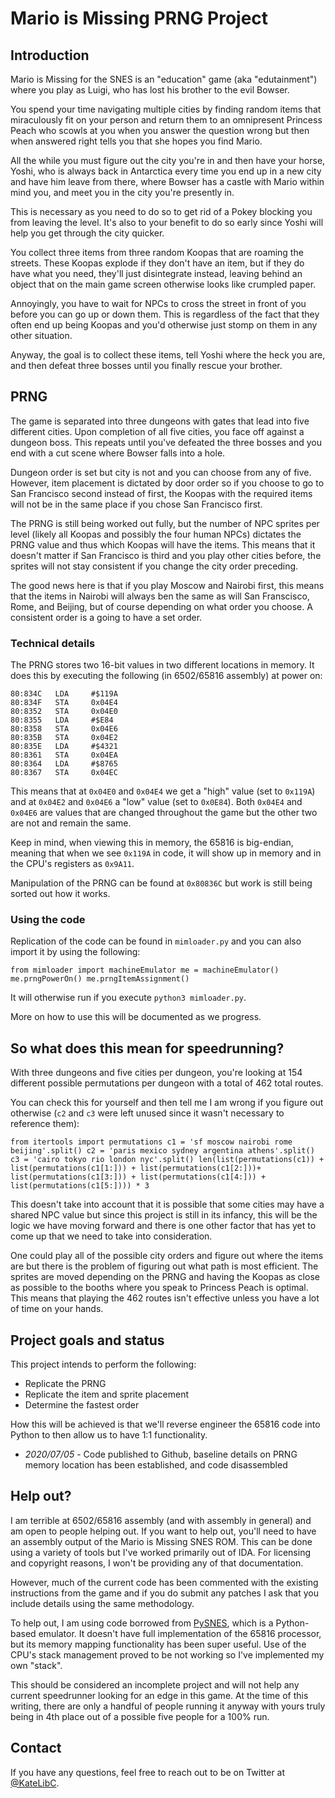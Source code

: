 # Mario is Missing PRNG Project

## Introduction

Mario is Missing for the SNES is an "education" game (aka "edutainment") where you play as Luigi, who has lost his brother to the evil Bowser. 

You spend your time navigating multiple cities by finding random items that miraculously fit on your person and return them to an omnipresent Princess Peach who scowls at you when you answer the question wrong but then when answered right tells you that she hopes you find Mario. 

All the while you must figure out the city you're in and then have your horse, Yoshi, who is always back in Antarctica every time you end up in a new city and have him leave from there, where Bowser has a castle with Mario within mind you, and meet you in the city you're presently in.

This is necessary as you need to do so to get rid of a Pokey blocking you from leaving the level. It's also to your benefit to do so early since Yoshi will help you get through the city quicker.

You collect three items from three random Koopas that are roaming the streets. These Koopas explode if they don't have an item, but if they do have what you need, they'll just disintegrate instead, leaving behind an object that on the main game screen otherwise looks like crumpled paper.

Annoyingly, you have to wait for NPCs to cross the street in front of you before you can go up or down them. This is regardless of the fact that they often end up being Koopas and you'd otherwise just stomp on them in any other situation.

Anyway, the goal is to collect these items, tell Yoshi where the heck you are, and then defeat three bosses until you finally rescue your brother.

## PRNG

The game is separated into three dungeons with gates that lead into five different cities. Upon completion of all five cities, you face off against a dungeon boss. This repeats until you've defeated the three bosses and you end with a cut scene where Bowser falls into a hole.

Dungeon order is set but city is not and you can choose from any of five. However, item placement is dictated by door order so if you choose to go to San Francisco second instead of first, the Koopas with the required items will not be in the same place if you chose San Francisco first.

The PRNG is still being worked out fully, but the number of NPC sprites per level (likely all Koopas and possibly the four human NPCs) dictates the PRNG value and thus which Koopas will have the items. This means that it doesn't matter if San Francisco is third and you play other cities before, the sprites will not stay consistent if you change the city order preceding.

The good news here is that if you play Moscow and Nairobi first, this means that the items in Nairobi will always ben the same as will San Franscisco, Rome, and Beijing, but of course depending on what order you choose. A consistent order is a going to have a set order.

### Technical details

The PRNG stores two 16-bit values in two different locations in memory. It does this by executing the following (in 6502/65816 assembly) at power on:

```
80:834C   LDA     #$119A
80:834F   STA     0x04E4
80:8352   STA     0x04E0
80:8355   LDA     #$E84
80:8358   STA     0x04E6
80:835B   STA     0x04E2
80:835E   LDA     #$4321
80:8361   STA     0x04EA
80:8364   LDA     #$8765
80:8367   STA     0x04EC
```

This means that at `0x04E0` and `0x04E4` we get a "high" value (set to `0x119A`) and at `0x04E2` and `0x04E6` a "low" value (set to `0x0E84`). Both `0x04E4` and `0x04E6` are values that are changed throughout the game but the other two are not and remain the same.

Keep in mind, when viewing this in memory, the 65816 is big-endian, meaning that when we see `0x119A` in code, it will show up in memory and in the CPU's registers as `0x9A11`.

Manipulation of the PRNG can be found at `0x80836C` but work is still being sorted out how it works.

### Using the code

Replication of the code can be found in `mimloader.py` and you can also import it by using the following:

`
from mimloader import machineEmulator
me = machineEmulator()
me.prngPowerOn()
me.prngItemAssignment()
`

It will otherwise run if you execute `python3 mimloader.py`.

More on how to use this will be documented as we progress.

## So what does this mean for speedrunning?

With three dungeons and five cities per dungeon, you're looking at 154 different possible permutations per dungeon with a total of 462 total routes. 

You can check this for yourself and then tell me I am wrong if you figure out otherwise (`c2` and `c3` were left unused since it wasn't necessary to reference them):

`
from itertools import permutations
c1 = 'sf moscow nairobi rome beijing'.split()
c2 = 'paris mexico sydney argentina athens'.split()
c3 = 'cairo tokyo rio london nyc'.split()
len(list(permutations(c1)) + list(permutations(c1[1:])) + list(permutations(c1[2:]))+ list(permutations(c1[3:])) + list(permutations(c1[4:])) + list(permutations(c1[5:]))) * 3
`

This doesn't take into account that it is possible that some cities may have a shared NPC value but since this project is still in its infancy, this will be the logic we have moving forward and there is one other factor that has yet to come up that we need to take into consideration.

One could play all of the possible city orders and figure out where the items are but there is the problem of figuring out what path is most efficient. The sprites are moved depending on the PRNG and having the Koopas as close as possible to the booths where you speak to Princess Peach is optimal. This means that playing the 462 routes isn't effective unless you have a lot of time on your hands.

## Project goals and status

This project intends to perform the following:

- Replicate the PRNG
- Replicate the item and sprite placement
- Determine the fastest order

How this will be achieved is that we'll reverse engineer the 65816 code into Python to then allow us to have 1:1 functionality.

- *2020/07/05* - Code published to Github, baseline details on PRNG memory location has been established, and code disassembled

## Help out?

I am terrible at 6502/65816 assembly (and with assembly in general) and am open to people helping out. If you want to help out, you'll need to have an assembly output of the Mario is Missing SNES ROM. This can be done using a variety of tools but I've worked primarily out of IDA. For licensing and copyright reasons, I won't be providing any of that documentation.

However, much of the current code has been commented with the existing instructions from the game and if you do submit any patches I ask that you include details using the same methodology.

To help out, I am using code borrowed from [PySNES](https://github.com/JonnyWalker/PySNES), which is a Python-based emulator. It doesn't have full implementation of the 65816 processor, but its memory mapping functionality has been super useful. Use of the CPU's stack management proved to be not working so I've implemented my own "stack".

This should be considered an incomplete project and will not help any current speedrunner looking for an edge in this game. At the time of this writing, there are only a handful of people running it anyway with yours truly being in 4th place out of a possible five people for a 100% run.

## Contact

If you have any questions, feel free to reach out to be on Twitter at [@KateLibC](https://twitter.com/katelibc).